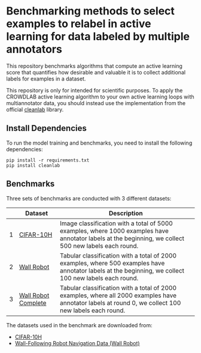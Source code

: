 # Benchmarking methods to select examples to relabel in active learning for data labeled by multiple annotators

This repository benchmarks algorithms that compute an active learning score that quantifies how desirable and valuable it is to collect additional labels for examples in a dataset.

This repository is only for intended for scientific purposes. To apply the CROWDLAB active learning algorithm to your own active learning loops with multiannotator data, you should instead use the implementation from the official [cleanlab](https://github.com/cleanlab/cleanlab) library.

## Install Dependencies

To run the model training and benchmarks, you need to install the following dependencies:

```
pip install -r requirements.txt
pip install cleanlab
```

## Benchmarks

Three sets of benchmarks are conducted with 3 different datasets: 

|   | Dataset | Description | 
| - | ------- | ----------- |
| 1 | [CIFAR-10H](cifar-10h) | Image classification with a total of 5000 examples, where 1000 examples have annotator labels at the beginning, we collect 500 new labels each round. |
| 2 | [Wall Robot](wall-robot) | Tabular classification with a total of 2000 examples, where 500 examples have annotator labels at the beginning, we collect 100 new labels each round. |
| 3 | [Wall Robot Complete](wall-robot-completely-labeled) | Tabular classification with a total of 2000 examples, where all 2000 examples have annotator labels at round 0, we collect 100 new labels each round. |

The datasets used in the benchmark are downloaded from:

- [CIFAR-10H](https://github.com/jcpeterson/cifar-10h)
- [Wall-Following Robot Navigation Data (Wall Robot)](https://www.openml.org/search?type=data&sort=runs&status=any&qualities.NumberOfClasses=gte_2&qualities.NumberOfInstances=between_1000_10000&id=1526)